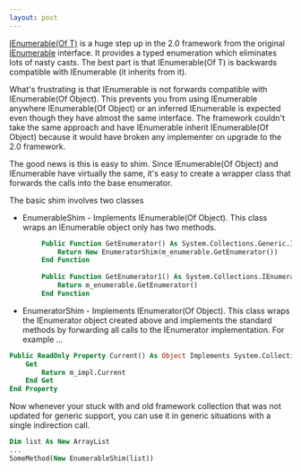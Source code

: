 ```yaml
---
layout: post
---
```

[IEnumerable(Of T)](http://msdn2.microsoft.com/en-us/library/9eekhta0.aspx) is a huge step up in the 2.0 framework from the original [IEnumerable](http://msdn2.microsoft.com/en-us/library/9eekhta0.aspx) interface.  It provides a typed enumeration which eliminates lots of nasty casts.  The best part is that IEnumerable(Of T) is backwards compatible with IEnumerable (it inherits from it).

What's frustrating is that IEnumerable is not forwards compatible with IEnumerable(Of Object).  This prevents you from using IEnumerable anywhere IEnumerable(Of Object) or an inferred IEnumerable<T> is expected even though they have almost the same interface. The framework couldn't take the same approach and have IEnumerable inherit IEnumerable(Of Object) because it would have broken any implementer on upgrade to the 2.0 framework.

The good news is this is easy to shim.  Since IEnumerable(Of Object) and IEnumerable have virtually the same, it's easy to create a wrapper class that forwards the calls into the base enumerator.

The basic shim involves two classes

* EnumerableShim - Implements IEnumerable(Of Object).  This class wraps an IEnumerable object only has two methods. 
    
``` vb
        Public Function GetEnumerator() As System.Collections.Generic.IEnumerator(Of Object) Implements System.Collections.Generic.IEnumerable(Of Object).GetEnumerator
            Return New EnumeratorShim(m_enumerable.GetEnumerator())
        End Function
    
        Public Function GetEnumerator1() As System.Collections.IEnumerator Implements System.Collections.IEnumerable.GetEnumerator
            Return m_enumerable.GetEnumerator()
        End Function
```

* EnumeratorShim - Implements IEnumerator(Of Object).  This class wraps the IEnumerator object created above and implements the standard methods by forwarding all calls to the IEnumerator implementation.  For example ...
    
``` vb
Public ReadOnly Property Current() As Object Implements System.Collections.Generic.IEnumerator(Of Object).Current
    Get
        Return m_impl.Current
    End Get
End Property
```

Now whenever your stuck with and old framework collection that was not updated for generic support, you can use it in generic situations with a single indirection call.  
    
``` vb
Dim list As New ArrayList
...
SomeMethod(New EnumerableShim(list))
```

